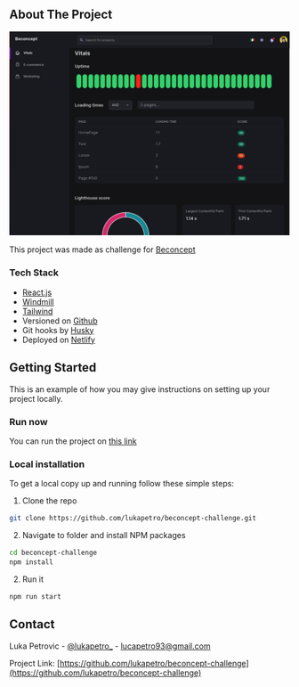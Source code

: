 <!-- ABOUT THE PROJECT -->

## About The Project

[![Product Name Screen Shot][product-screenshot]](https://happy-jones-f86c19.netlify.app/login)

This project was made as challenge for [Beconcept](https://beconcept.studio/)

### Tech Stack

- [React.js](https://reactjs.org/)
- [Windmill](https://windmillui.com/)
- [Tailwind](https://tailwindcss.com/)
- Versioned on [Github](https://github.com/Lukapetro/beconcept-challenge)
- Git hooks by [Husky](https://typicode.github.io/husky/#/)
- Deployed on [Netlify](https://www.netlify.com/)

<!-- GETTING STARTED -->

## Getting Started

This is an example of how you may give instructions on setting up your project locally.

### Run now

You can run the project on [this link](https://happy-jones-f86c19.netlify.app/login)

### Local installation

To get a local copy up and running follow these simple steps:

1. Clone the repo

```sh
git clone https://github.com/lukapetro/beconcept-challenge.git
```

2. Navigate to folder and install NPM packages

```sh
cd beconcept-challenge
npm install
```

2. Run it

```sh
npm run start
```

<!-- CONTACT -->

## Contact

Luka Petrovic - [@lukapetro\_](https://www.linkedin.com/in/lukapetro/) - lucapetro93@gmail.com

Project Link: [https://github.com/lukapetro/beconcept-challenge](https://github.com/lukapetro/beconcept-challenge)

<!-- MARKDOWN LINKS & IMAGES -->

[product-screenshot]: src/assets/img/beconcept-challenge.png

